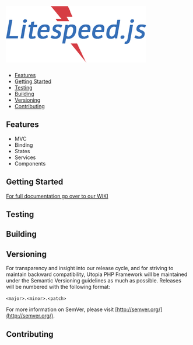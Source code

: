 # ![Litespeed.js Logo](example/images/litespeed.png "Litespeed.js Logo")

- [Features](#features)
- [Getting Started](#getting-started)
- [Testing](#testing)
- [Building](#building)
- [Versioning](#versioning)
- [Contributing](#contributing)

## Features

* MVC
* Binding
* States
* Services
* Components

## Getting Started

[For full documentation go over to our WIKI]()

## Testing

## Building

## Versioning

For transparency and insight into our release cycle, and for striving to maintain backward compatibility, Utopia PHP Framework will be maintained under the Semantic Versioning guidelines as much as possible. Releases will be numbered with the following format:

`<major>.<minor>.<patch>`

For more information on SemVer, please visit [http://semver.org/](http://semver.org/).

## Contributing
